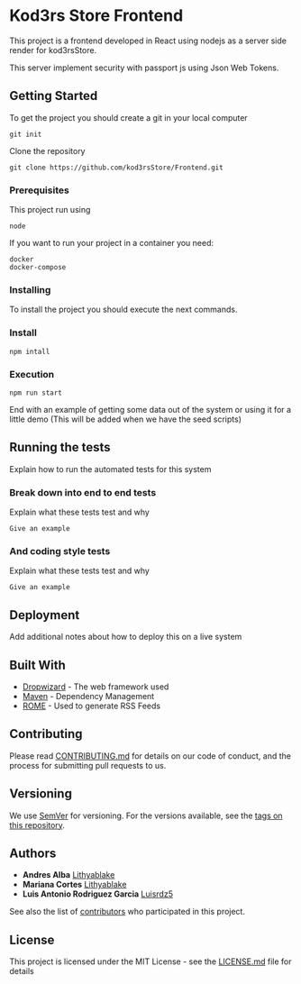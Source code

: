 # Kod3rs Store Frontend

This project is a frontend developed in React using nodejs as a server side render for kod3rsStore.

This server implement security with passport js using Json Web Tokens.

## Getting Started

To get the project you should create a git in your local computer

```
git init
```
Clone the repository

```
git clone https://github.com/kod3rsStore/Frontend.git
```

### Prerequisites

This project run using

```
node
```

If you want to run your project in a container you need:

```
docker 
docker-compose
```

### Installing

To install the project you should execute the next commands.

### Install

```
npm intall
```

### Execution

```
npm run start
```

End with an example of getting some data out of the system or using it for a little demo
(This will be added when we have the seed scripts)

## Running the tests

Explain how to run the automated tests for this system

### Break down into end to end tests

Explain what these tests test and why

```
Give an example
```

### And coding style tests

Explain what these tests test and why

```
Give an example
```

## Deployment

Add additional notes about how to deploy this on a live system

## Built With

* [Dropwizard](http://www.dropwizard.io/1.0.2/docs/) - The web framework used
* [Maven](https://maven.apache.org/) - Dependency Management
* [ROME](https://rometools.github.io/rome/) - Used to generate RSS Feeds

## Contributing

Please read [CONTRIBUTING.md](https://gist.github.com/PurpleBooth/b24679402957c63ec426) for details on our code of conduct, and the process for submitting pull requests to us.

## Versioning

We use [SemVer](http://semver.org/) for versioning. For the versions available, see the [tags on this repository](https://github.com/your/project/tags). 

## Authors
* **Andres Alba**  [Lithyablake](https://github.com/andresalba)
* **Mariana Cortes**  [Lithyablake](https://github.com/Lithyablake)
* **Luis Antonio Rodriguez Garcia**  [Luisrdz5](https://github.com/luisrdz5)

See also the list of [contributors](https://github.com/kod3rsStore/Frontend/contributors) who participated in this project.

## License

This project is licensed under the MIT License - see the [LICENSE.md](LICENSE.md) file for details



